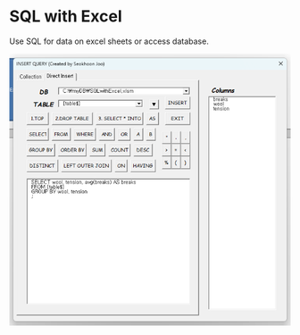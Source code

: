 # SQL with Excel

Use SQL for data on excel sheets or access database. 

<img src='images/SQLwithExcel.png'>
